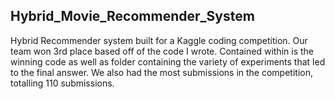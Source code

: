 ## Hybrid_Movie_Recommender_System
Hybrid Recommender system built for a Kaggle coding competition. Our team won 3rd place based off of the code I wrote. 
Contained within is the winning code as well as folder containing the variety of experiments that led to the final answer.
We also had the most submissions in the competition, totalling 110 submissions.

